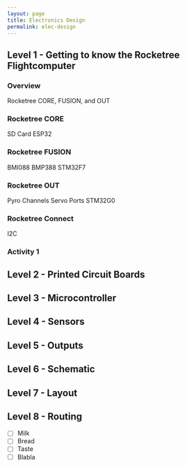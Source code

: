 ```yaml
---
layout: page
title: Electronics Design
permalink: elec-design
---
```

## Level  1 - Getting to know the Rocketree Flightcomputer

### Overview
Rocketree CORE, FUSION, and OUT

### Rocketree CORE
SD Card
ESP32

### Rocketree FUSION
BMI088
BMP388
STM32F7 

### Rocketree OUT
Pyro Channels 
Servo Ports
STM32G0

### Rocketree Connect 
I2C


### Activity 1









## Level 2 - Printed Circuit Boards

## Level 3 - Microcontroller

## Level 4 - Sensors 

## Level 5 - Outputs

## Level 6 - Schematic

## Level 7 - Layout

## Level 8 - Routing


- [ ] Milk
- [ ] Bread
- [ ] Taste
- [ ] Blabla 
